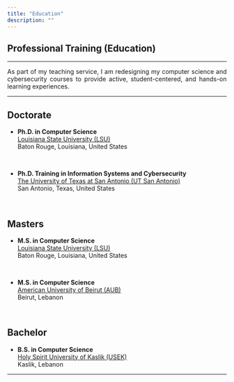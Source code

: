 ```yaml
---
title: "Education"
description: ""
---
```


<div style='text-align: justify; text-justify: inter-word;'>

## Professional Training (Education)

---

As part of my teaching service, I am redesigning my computer science and cybersecurity courses to provide active, student-centered, and hands-on learning experiences.

---

## Doctorate

* **Ph.D. in Computer Science** <br>
<a href='https://www.lsu.edu/' target='_blank'>Louisiana State University (LSU)</a><br>
Baton Rouge, Louisiana, United States

<br>

* **Ph.D. Training in Information Systems and Cybersecurity** <br>
<a href='https://www.utsa.edu/' target='_blank'>The University of Texas at San Antonio (UT San Antonio)</a><br> 
San Antonio, Texas, United States

<br>

## Masters

* **M.S. in Computer Science** <br>
<a href='https://www.lsu.edu/' target='_blank'>Louisiana State University (LSU)</a><br>
Baton Rouge, Louisiana, United States


<br>

* **M.S. in Computer Science** <br>
<a href='https://www.aub.edu.lb/' target='_blank'>American University of Beirut (AUB)</a><br>
Beirut, Lebanon

<br>

## Bachelor

* **B.S. in Computer Science** <br>
<a href='https://www.usek.edu.lb/' target='_blank'>Holy Spirit University of Kaslik (USEK)</a><br>
Kaslik, Lebanon

---

</div>